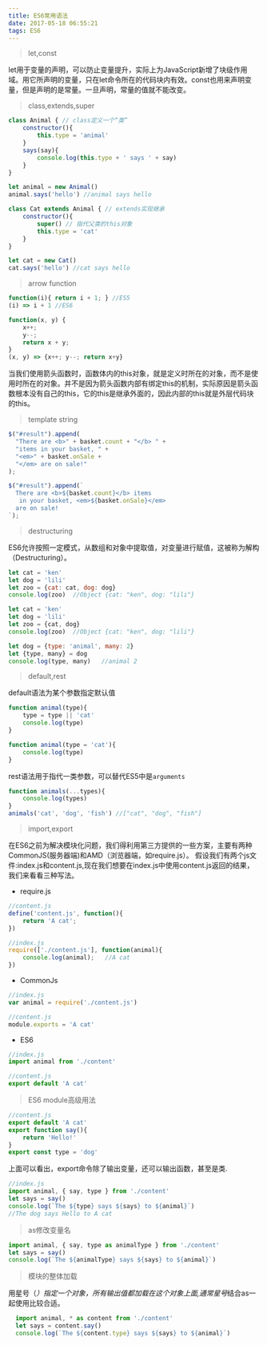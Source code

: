 ```yaml
---
title: ES6常用语法
date: 2017-05-18 06:55:21
tags: ES6
---
```

> let,const 

let用于变量的声明，可以防止变量提升，实际上为JavaScript新增了块级作用域。用它所声明的变量，只在let命令所在的代码块内有效。const也用来声明变量，但是声明的是常量。一旦声明，常量的值就不能改变。

> class,extends,super 

```js
class Animal { // class定义一个“类”
    constructor(){
        this.type = 'animal'
    }
    says(say){
        console.log(this.type + ' says ' + say)
    }
}

let animal = new Animal()
animal.says('hello') //animal says hello

class Cat extends Animal { // extends实现继承
    constructor(){
        super() // 指代父类的this对象
        this.type = 'cat'
    }
}

let cat = new Cat()
cat.says('hello') //cat says hello
```

<!-- more -->

> arrow function

```js
function(i){ return i + 1; } //ES5
(i) => i + 1 //ES6

function(x, y) {
    x++;
    y--;
    return x + y;
}
(x, y) => {x++; y--; return x+y}
```
当我们使用箭头函数时，函数体内的this对象，就是定义时所在的对象，而不是使用时所在的对象。并不是因为箭头函数内部有绑定this的机制，实际原因是箭头函数根本没有自己的this，它的this是继承外面的，因此内部的this就是外层代码块的this。

> template string

```js
$("#result").append(
  "There are <b>" + basket.count + "</b> " +
  "items in your basket, " +
  "<em>" + basket.onSale +
  "</em> are on sale!"
);

$("#result").append(`
  There are <b>${basket.count}</b> items
   in your basket, <em>${basket.onSale}</em>
  are on sale!
`);
```

> destructuring

ES6允许按照一定模式，从数组和对象中提取值，对变量进行赋值，这被称为解构（Destructuring）。
```js
let cat = 'ken'
let dog = 'lili'
let zoo = {cat: cat, dog: dog}
console.log(zoo)  //Object {cat: "ken", dog: "lili"}

let cat = 'ken'
let dog = 'lili'
let zoo = {cat, dog}
console.log(zoo)  //Object {cat: "ken", dog: "lili"}

let dog = {type: 'animal', many: 2}
let {type, many} = dog
console.log(type, many)   //animal 2
```

> default,rest 

default语法为某个参数指定默认值
```js
function animal(type){
    type = type || 'cat'  
    console.log(type)
}

function animal(type = 'cat'){
    console.log(type)
}
```
rest语法用于指代一类参数，可以替代ES5中是`arguments`
```js
function animals(...types){
    console.log(types)
}
animals('cat', 'dog', 'fish') //["cat", "dog", "fish"]
```

> import,export

在ES6之前为解决模块化问题，我们得利用第三方提供的一些方案，主要有两种CommonJS(服务器端)和AMD（浏览器端，如require.js）。
假设我们有两个js文件:index.js和content.js,现在我们想要在index.js中使用content.js返回的结果，我们来看看三种写法。

* require.js
```js
//content.js
define('content.js', function(){
    return 'A cat';
})

//index.js
require(['./content.js'], function(animal){
    console.log(animal);   //A cat
})
```

* CommonJs
```js
//index.js
var animal = require('./content.js')

//content.js
module.exports = 'A cat'
```

* ES6
```js
//index.js
import animal from './content'

//content.js
export default 'A cat'
```

> ES6 module高级用法

```js
//content.js
export default 'A cat'    
export function say(){
    return 'Hello!'
}    
export const type = 'dog'
```
上面可以看出，export命令除了输出变量，还可以输出函数，甚至是类.
```js
//index.js
import animal, { say, type } from './content'  
let says = say()
console.log(`The ${type} says ${says} to ${animal}`)  
//The dog says Hello to A cat
```

> as修改变量名

```js
import animal, { say, type as animalType } from './content'  
let says = say()
console.log(`The ${animalType} says ${says} to ${animal}`)  
```

> 模块的整体加载

用星号（*）指定一个对象，所有输出值都加载在这个对象上面,通常星号*结合as一起使用比较合适。
```js
  import animal, * as content from './content'  
  let says = content.say()
  console.log(`The ${content.type} says ${says} to ${animal}`)  
```











